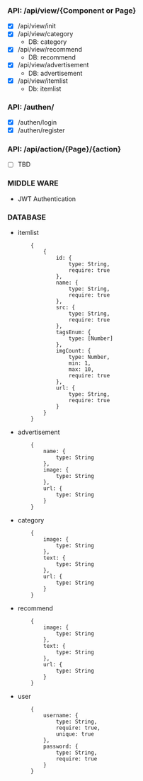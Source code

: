 ### API: /api/view/{Component or Page}
- [x] /api/view/init
- [x] /api/view/category
  - DB: category
- [x] /api/view/recommend
  - DB: recommend
- [x] /api/view/advertisement
  - DB: advertisement
- [x] /api/view/itemlist
  - Db: itemlist

### API: /authen/
- [x] /authen/login
- [x] /authen/register

### API: /api/action/{Page}/{action}
- [ ] TBD

### MIDDLE WARE
- JWT Authentication

### DATABASE
- itemlist
    ```
        {
            {
                id: {
                    type: String,
                    require: true
                },
                name: {
                    type: String,
                    require: true
                },
                src: {
                    type: String,
                    require: true
                },
                tagsEnum: {
                    type: [Number]
                },
                imgCount: {
                    type: Number,
                    min: 1,
                    max: 10,
                    require: true
                },
                url: {
                    type: String,
                    require: true
                }
            }
        }
    ```
- advertisement
    ```
        {
            name: {
                type: String
            },
            image: {
                type: String
            },
            url: {
                type: String
            }
        }
    ```
- category
    ```
        {
            image: {
                type: String
            },
            text: {
                type: String
            },
            url: {
                type: String
            }
        }
    ```
- recommend
    ```
        {
            image: {
                type: String
            },
            text: {
                type: String
            },
            url: {
                type: String
            }
        }
    ```
- user
    ```
        {
            username: {
                type: String,
                require: true,
                unique: true
            },
            password: {
                type: String,
                require: true
            }
        }
    ```
